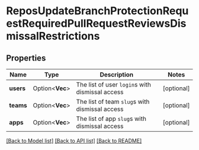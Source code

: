 # ReposUpdateBranchProtectionRequestRequiredPullRequestReviewsDismissalRestrictions

## Properties

Name | Type | Description | Notes
------------ | ------------- | ------------- | -------------
**users** | Option<**Vec<String>**> | The list of user `login`s with dismissal access | [optional]
**teams** | Option<**Vec<String>**> | The list of team `slug`s with dismissal access | [optional]
**apps** | Option<**Vec<String>**> | The list of app `slug`s with dismissal access | [optional]

[[Back to Model list]](../README.md#documentation-for-models) [[Back to API list]](../README.md#documentation-for-api-endpoints) [[Back to README]](../README.md)


